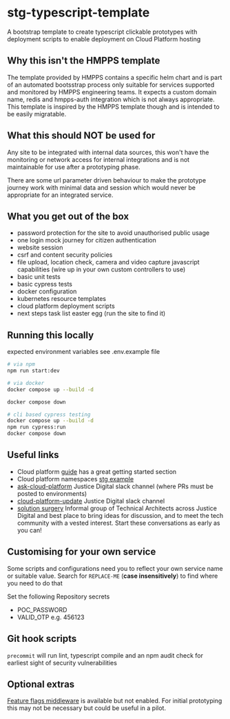 # stg-typescript-template

A bootstrap template to create typescript clickable prototypes with deployment scripts to enable deployment on Cloud Platform hosting

## Why this isn't the HMPPS template

The template provided by HMPPS contains a specific helm chart and is part of an automated bootsstrap process only suitable for services supported and monitored by HMPPS engineering teams. It expects a custom domain name, redis and hmpps-auth integration which is not always appropriate.
This template is inspired by the HMPPS template though and is intended to be easily migratable.

## What this should NOT be used for

Any site to be integrated with internal data sources, this won't have the monitoring or network access for internal integrations and is not maintainable for use after a prototyping phase.

There are some url parameter driven behaviour to make the prototype journey work with minimal data and session which would never be appropriate for an integrated service.

## What you get out of the box

- password protection for the site to avoid unauthorised public usage
- one login mock journey for citizen authentication
- website session
- csrf and content security policies
- file upload, location check, camera and video capture javascript capabilities (wire up in your own custom controllers to use)
- basic unit tests
- basic cypress tests
- docker configuration
- kubernetes resource templates
- cloud platform deployment scripts
- next steps task list easter egg (run the site to find it)

## Running this locally

expected environment variables see .env.example file

```bash
# via npm
npm run start:dev
```

```bash
# via docker
docker compose up --build -d

docker compose down
```

```bash
# cli based cypress testing
docker compose up --build -d
npm run cypress:run
docker compose down
```

## Useful links

- Cloud platform [guide](https://user-guide.cloud-platform.service.justice.gov.uk/#getting-started) has a great getting started section
- Cloud platform namespaces [stg example](https://github.com/ministryofjustice/cloud-platform-environments/pull/30165/files)
- [ask-cloud-platform](https://moj.enterprise.slack.com/archives/C57UPMZLY) Justice Digital slack channel (where PRs must be posted to environments)
- [cloud-platform-update](https://moj.enterprise.slack.com/archives/CH6D099DF) Justice Digital slack channel
- [solution surgery](https://mojdt.slack.com/archives/C07Q7BEUVKK/p1745423915469119) Informal group of Technical Architects across Justice Digital and best place to bring ideas for discussion, and to meet the tech community with a vested interest. Start these conversations as early as you can!

## Customising for your own service

Some scripts and configurations need you to reflect your own service name or suitable value. Search for `REPLACE-ME` (**case insensitively**) to find where you need to do that

Set the following Repository secrets

- POC_PASSWORD
- VALID_OTP e.g. 456123

## Git hook scripts

`precommit` will run lint, typescript compile and an npm audit check for earliest sight of security vulnerabilities

## Optional extras

[Feature flags middleware](./server/middleware/featureFlags.ts) is available but not enabled. For initial prototyping this may not be necessary but could be useful in a pilot.
